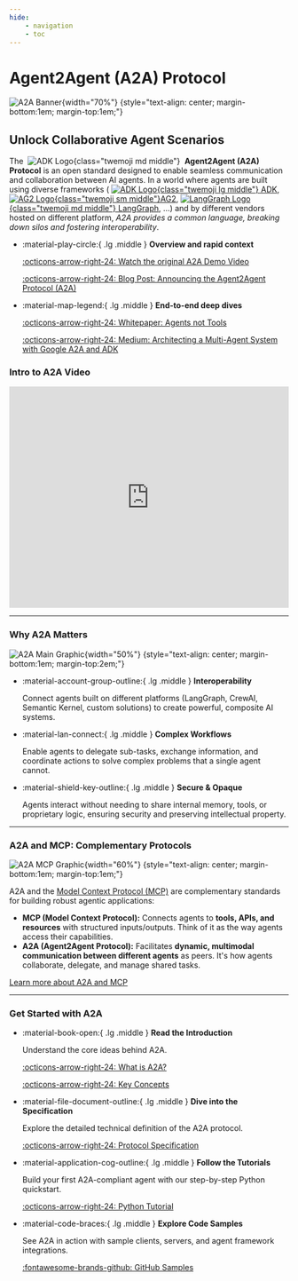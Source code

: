 ```yaml
---
hide:
    - navigation
    - toc
---
```


# Agent2Agent (A2A) Protocol

![A2A Banner](assets/a2a-banner.png){width="70%"}
{style="text-align: center; margin-bottom:1em; margin-top:1em;"}

## Unlock Collaborative Agent Scenarios

The
&nbsp;![ADK Logo](./assets/a2a-logo-black.svg){class="twemoji md middle"}&nbsp;
**Agent2Agent (A2A) Protocol** is an open standard designed to enable seamless communication and collaboration between AI agents.
In a world where agents are built using diverse frameworks (
[![ADK Logo](./assets/adk.svg){class="twemoji lg middle"} ADK](https://google.github.io/adk-docs/),
[![AG2 Logo](./assets/ag2-black.svg){class="twemoji sm middle"}AG2](https://github.com/ag2ai/ag2),
[![LangGraph Logo](./assets/langgraph-color.svg){class="twemoji md middle"} LangGraph](https://www.langchain.com/langgraph),
...) and by different vendors hosted on different platform,
_A2A provides a common language, breaking down silos and fostering interoperability_.

<div class="grid cards" markdown>

-   :material-play-circle:{ .lg .middle } **Overview and rapid context**

    [:octicons-arrow-right-24: Watch the original A2A Demo Video](https://storage.googleapis.com/gweb-developer-goog-blog-assets/original_videos/A2A_demo_v4.mp4)

    [:octicons-arrow-right-24: Blog Post: Announcing the Agent2Agent Protocol (A2A)](https://developers.googleblog.com/en/a2a-a-new-era-of-agent-interoperability/)

-   :material-map-legend:{ .lg .middle } **End-to-end deep dives**

    [:octicons-arrow-right-24: Whitepaper: Agents not Tools](https://medium.com/google-cloud/architecting-a-multi-agent-system-with-google-a2a-and-adk-4ced4502c86a)

    [:octicons-arrow-right-24: Medium: Architecting a Multi-Agent System with Google A2A and ADK](https://medium.com/google-cloud/architecting-a-multi-agent-system-with-google-a2a-and-adk-4ced4502c86a)

</div>

### Intro to A2A Video

<iframe src="https://www.linkedin.com/embed/feed/update/urn:li:ugcPost:7336822404003807232?compact=1" height="399" width="504" frameborder="0" allowfullscreen="" title="A2A Protocol Intro Video"></iframe>

---

### Why A2A Matters

![A2A Main Graphic](assets/a2a-main.png){width="50%"}
{style="text-align: center; margin-bottom:1em; margin-top:2em;"}

<div class="grid cards" markdown>

-   :material-account-group-outline:{ .lg .middle } **Interoperability**

    Connect agents built on different platforms (LangGraph, CrewAI, Semantic Kernel, custom solutions) to create powerful, composite AI systems.

-   :material-lan-connect:{ .lg .middle } **Complex Workflows**

    Enable agents to delegate sub-tasks, exchange information, and coordinate actions to solve complex problems that a single agent cannot.

-   :material-shield-key-outline:{ .lg .middle } **Secure & Opaque**

    Agents interact without needing to share internal memory, tools, or proprietary logic, ensuring security and preserving intellectual property.

</div>

---

### A2A and MCP: Complementary Protocols

![A2A MCP Graphic](assets/a2a-mcp-readme.png){width="60%"}
{style="text-align: center; margin-bottom:1em; margin-top:1em;"}

A2A and the [Model Context Protocol (MCP)](https://modelcontextprotocol.io/) are complementary standards for building robust agentic applications:

-   **MCP (Model Context Protocol):** Connects agents to **tools, APIs, and resources** with structured inputs/outputs. Think of it as the way agents access their capabilities.
-   **A2A (Agent2Agent Protocol):** Facilitates **dynamic, multimodal communication between different agents** as peers. It's how agents collaborate, delegate, and manage shared tasks.

[Learn more about A2A and MCP](./topics/a2a-and-mcp.md)

---

### Get Started with A2A

<div class="grid cards" markdown>

-   :material-book-open:{ .lg .middle } **Read the Introduction**

    Understand the core ideas behind A2A.

    [:octicons-arrow-right-24: What is A2A?](./topics/what-is-a2a.md)

    [:octicons-arrow-right-24: Key Concepts](./topics/key-concepts.md)

-   :material-file-document-outline:{ .lg .middle } **Dive into the Specification**

    Explore the detailed technical definition of the A2A protocol.

    [:octicons-arrow-right-24: Protocol Specification](./specification.md)

-   :material-application-cog-outline:{ .lg .middle } **Follow the Tutorials**

    Build your first A2A-compliant agent with our step-by-step Python quickstart.

    [:octicons-arrow-right-24: Python Tutorial](./tutorials/python/1-introduction.md)

-   :material-code-braces:{ .lg .middle } **Explore Code Samples**

    See A2A in action with sample clients, servers, and agent framework integrations.

    [:fontawesome-brands-github: GitHub Samples](https://github.com/a2aproject/a2a-samples)

</div>
